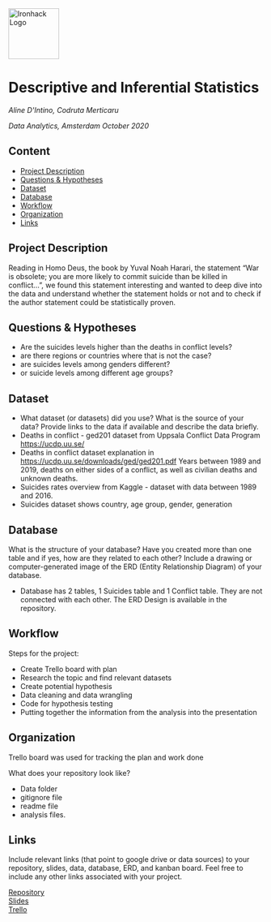 <img src="https://bit.ly/2VnXWr2" alt="Ironhack Logo" width="100"/>

# Descriptive and Inferential Statistics
*Aline D'Intino, Codruta Merticaru*

*Data Analytics, Amsterdam October 2020*

## Content
- [Project Description](#project-description)
- [Questions & Hypotheses](#questions-hypotheses)
- [Dataset](#dataset)
- [Database](#database)
- [Workflow](#workflow)
- [Organization](#organization)
- [Links](#links)


## Project Description
Reading in Homo Deus, the book by Yuval Noah Harari, the statement “War is obsolete; you are more likely to commit suicide than be killed in conflict...”, we found this statement interesting and wanted to deep dive into the data and understand whether the statement holds or not and to check if the author statement could be statistically proven.

## Questions & Hypotheses
- Are the suicides levels higher than the deaths in conflict levels? 
- are there regions or countries where that is not the case?
- are suicides levels among genders different?
- or suicide levels among different age groups?

## Dataset
- What dataset (or datasets) did you use? What is the source of your data? Provide links to the data if available and describe the data briefly.
- Deaths in conflict - ged201 dataset from Uppsala Conflict Data Program https://ucdp.uu.se/ 
- Deaths in conflict dataset explanation in https://ucdp.uu.se/downloads/ged/ged201.pdf Years between 1989 and 2019, deaths on either sides of a conflict, as well as civilian deaths and unknown deaths.
- Suicides rates overview from Kaggle - dataset with data between 1989 and 2016. 
- Suicides dataset shows country, age group, gender, generation


## Database
What is the structure of your database? Have you created more than one table and if yes, how are they related to each other? Include a drawing or computer-generated image of the ERD (Entity Relationship Diagram) of your database.
- Database has 2 tables, 1 Suicides table and 1 Conflict table. They are not connected with each other. The ERD Design is available in the repository.

## Workflow
Steps for the project:
- Create Trello board with plan
- Research the topic and find relevant datasets
- Create potential hypothesis 
- Data cleaning and data wrangling
- Code for hypothesis testing
- Putting together the information from the analysis into the presentation

## Organization
Trello board was used for tracking the plan and work done

What does your repository look like?
- Data folder
- gitignore file
- readme file
- analysis files.

## Links
Include relevant links (that point to google drive or data sources) to your repository, slides, data, database, ERD, and kanban board. Feel free to include any other links associated with your project.

[Repository](https://github.com/alinedintino/project4-statistics)  
[Slides](https://slides.com/)  
[Trello](https://trello.com/b/SmEpjACd/project-4-aline-codruta)  
